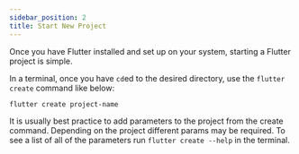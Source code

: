 ```yaml
---
sidebar_position: 2
title: Start New Project
---
```


Once you have Flutter installed and set up on your system, starting a Flutter project is simple. 

In a terminal, once you have `cd`ed to the desired directory, use the `flutter create` command like below:
```bash
flutter create project-name
```

It is usually best practice to add parameters to the project from the create command. Depending on the project different params may be required. To see a list of all of the parameters run `flutter create --help` in the terminal.